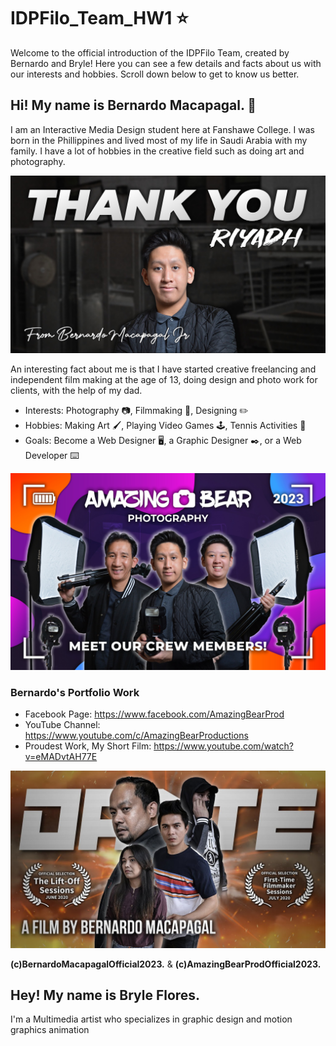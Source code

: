 # IDPFilo_Team_HW1 :star:
Welcome to the official introduction of the IDPFilo Team, created by Bernardo and Bryle! Here you can see a few details and facts about us with our interests and hobbies. Scroll down below to get to know us better.

## Hi! My name is Bernardo Macapagal. :bear:

I am an Interactive Media Design student here at Fanshawe College. I was born in the Phillippines and lived most of my life in Saudi Arabia with my family. I have a lot of hobbies in the creative field such as doing art and photography.

<img src=/images/bernardo_cover_photo.jpg>

An interesting fact about me is that I have started creative freelancing and independent film making at the age of 13, doing design and photo work for clients, with the help of my dad.

- Interests: Photography :camera:, Filmmaking :movie_camera:, Designing :pencil2:
- Hobbies: Making Art :paintbrush:, Playing Video Games :joystick:, Tennis Activities :tennis:
- Goals: Become a Web Designer :desktop_computer:, a Graphic Designer :black_nib:, or a Web Developer :keyboard:

<img src=/images/company_photo.jpg>

### Bernardo's Portfolio Work

 - Facebook Page: https://www.facebook.com/AmazingBearProd
 - YouTube Channel: https://www.youtube.com/c/AmazingBearProductions
 - Proudest Work, My Short Film: https://www.youtube.com/watch?v=eMADvtAH77E

<img src=/images/shortfilm_bernardo.jpg>

__(c)BernardoMacapagalOfficial2023.__ & __(c)AmazingBearProdOfficial2023.__

## Hey! My name is Bryle Flores.

I'm a Multimedia artist who specializes in graphic design and motion graphics animation